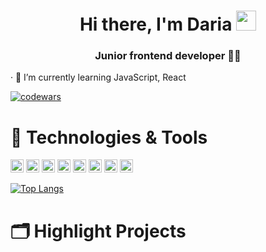 <h1 align="center">Hi there, I'm Daria
<img src="https://github.com/blackcater/blackcater/raw/main/images/Hi.gif" height="32"/></h1>
<h3 align="center">Junior frontend developer 👩‍💻 </h3>

· 🌱 I’m currently learning JavaScript, React

[![codewars](https://www.codewars.com/users/DariaaaP/badges/small)](https://www.codewars.com/users/DariaaaP) 


<h1 align="left">🔧 Technologies & Tools</h1>
<div><img src="https://img.shields.io/badge/OS-macOS-lightgrey?style=flat&logo=macOS&logoColor=white" height="21"/> <img src="https://img.shields.io/badge/Code-JavaScript-lightgrey?style=flat&logo=JavaScript&logoColor=white" height="21"/> <img src="https://img.shields.io/badge/Code-React-lightgrey?style=flat&logo=React&logoColor=white" height="21"/> <img src="https://img.shields.io/badge/Code-Python-lightgrey?style=flat&logo=Python&logoColor=white" height="21"/>
<img src="https://img.shields.io/badge/Editor-VS Code-lightgrey?style=flat&logo=Visual Studio Code&logoColor=white" height="21"/> <img src="https://img.shields.io/badge/Tools-PostgreSQL-lightgrey?style=flat&logo=PostgreSQL&logoColor=white" height="21"/> <img src="https://img.shields.io/badge/Tools-Postman-lightgrey?style=flat&logo=Postman&logoColor=white" height="21"/> <img src="https://img.shields.io/badge/Tools-Power BI-lightgrey?style=flat&logo=Power BI&logoColor=white" height="21"/></div>


[![Top Langs](https://github-readme-stats.vercel.app/api/top-langs/?username=DariaaaP&layout=compact)](https://github.com/anuraghazra/github-readme-stats)

<h1 align="left">🗂️ Highlight Projects</h1>
<!--### Hi there 👋

I'm Daria, junior frontend developer 👨‍💻


**DariaaaP/DariaaaP** is a ✨ _special_ ✨ repository because its `README.md` (this file) appears on your GitHub profile.

Here are some ideas to get you started:

- 🔭 I’m currently working on ...
- 🌱 I’m currently learning ...
- 👯 I’m looking to collaborate on ...
- 🤔 I’m looking for help with ...
- 💬 Ask me about ...
- 📫 How to reach me: ...
- 😄 Pronouns: ...
- ⚡ Fun fact: ...
-->
